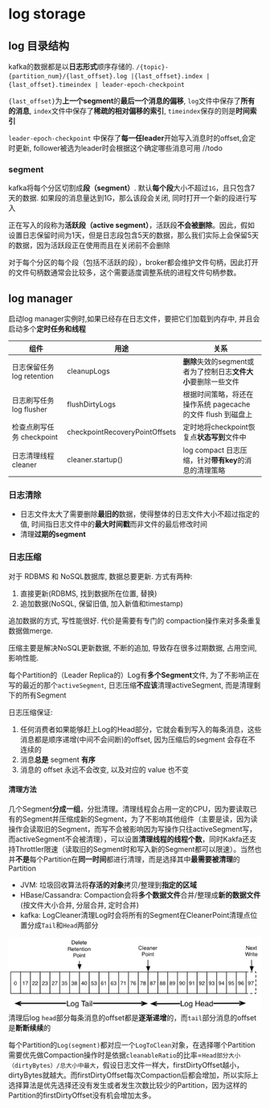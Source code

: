 # log storage

## log 目录结构

kafka的数据都是以**日志形式**顺序存储的. `/{topic}-{partition_num}/{last_offset}.log |{last_offset}.index |{last_offset}.timeindex | leader-epoch-checkpoint`

`{last_offset}`为**上一个segment**的**最后一个消息的偏移**, `log`文件中保存了**所有的消息**, `index`文件中保存了**稀疏的相对偏移的索引**, `timeindex`保存的则是**时间索引**

`leader-epoch-checkpoint` 中保存了**每一任leader**开始写入消息时的offset,会定时更新, follower被选为leader时会根据这个确定哪些消息可用 //todo

### segment

kafka将每个分区切割成**段（segment）**. 默认**每个段**大小不超过`1G`，且只包含7天的数据. 如果段的消息量达到1G，那么该段会关闭, 同时打开一个新的段进行写入

正在写入的段称为**活跃段（active segment）**，活跃段**不会被删除**。因此，假如设置日志保留时间为1天，但是日志段包含5天的数据，那么我们实际上会保留5天的数据，因为活跃段正在使用而且在关闭前不会删除

对于每个分区的每个段（包括不活跃的段），broker都会维护文件句柄，因此打开的文件句柄数通常会比较多，这个需要适度调整系统的进程文件句柄参数。

## log manager

启动log manager实例时,如果已经存在日志文件，要把它们加载到内存中, 并且会启动多个**定时任务和线程**

| 组件 | 用途 | 关系 |
| ----- | --------- | ----------- |
| 日志保留任务 log retention | cleanupLogs | **删除**失效的segment或者为了控制日志**文件大小**要删除一些文件 |
| 日志刷写任务 log flusher | flushDirtyLogs | 根据时间策略，将还在操作系统 pagecache 的文件 flush 到磁盘上 |
| 检查点刷写任务 checkpoint | checkpointRecoveryPointOffsets | 定时地将checkpoint恢复点**状态写到**文件中 |
| 日志清理线程 cleaner | cleaner.startup() | log compact 日志压缩，针对**带有key**的消息的清理策略 |

### 日志清除

- 日志文件太大了需要删除**最旧的**数据，使得整体的日志文件大小不超过指定的值, 时间指日志文件中的**最大时间戳**而非文件的最后修改时间
- 清理**过期的segment**

### 日志压缩

对于 RDBMS 和 NoSQL数据库, 数据总要更新. 方式有两种:

1. 直接更新(RDBMS, 找到数据所在位置, 替换)
2. 追加数据(NoSQL, 保留旧值, 加入新值和timestamp)

追加数据的方式, 写性能很好. 代价是需要有专门的 compaction操作来对多条重复数据做merge.

压缩主要是解决NoSQL更新数据, 不断的追加, 导致存在很多过期数据, 占用空间, 影响性能.

每个Partition的（Leader Replica的）Log有**多个Segment**文件, 为了不影响正在写的最近的那个`activeSegment`, 日志压缩**不应该**清理activeSegment, 而是清理剩下的所有Segment

日志压缩保证:

1. 任何消费者如果能够赶上Log的Head部分，它就会看到写入的每条消息，这些消息都是顺序递增(中间不会间断)的offset, 因为压缩后的segment 会存在不连续的
2. 消息**总是** segment **有序**
3. 消息的 offset 永远不会改变, 以及对应的 value 也不变

#### 清理方法

几个Segment**分成一组**，分批清理。清理线程会占用一定的CPU，因为要读取已有的Segment并压缩成新的Segment，为了不影响其他组件（主要是读，因为读操作会读取旧的Segment，而写不会被影响因为写操作只往activeSegment写，而activeSegment不会被清理），可以设置**清理线程的线程个数**，同时Kakfa还支持Throttler限速（读取旧的Segment时和写入新的Segment都可以限速）。当然也并**不是**每个Partition在**同一时间**都进行清理，而是选择其中**最需要被清理**的Partition

- JVM: 垃圾回收算法将**存活的对象**拷贝/整理到**指定的区域**
- HBase/Cassandra: Compaction会将**多个数据文件**合并/整理成**新的数据文件**(按文件大小合并, 分层合并, 定时合并)
- kafka: LogCleaner清理Log时会将所有的Segment在CleanerPoint清理点位置分成`Tail`和`Head`两部分

![log compaction](./img/log_compaction.png)
清理后log `head`部分每条消息的offset都是**逐渐递增**的，而`tail`部分消息的offset是**断断续续**的

每个Partition的`Log(segment)`都对应一个`LogToClean`对象，在选择哪个Partition需要优先做Compaction操作时是依据`cleanableRatio`的比率=`Head部分大小（dirtyBytes）/总大小中最大`，假设日志文件一样大，firstDirtyOffset越小，dirtyBytes就越大。而firstDirtyOffset每次Compaction后都会增加，所以实际上选择算法是优先选择还没有发生或者发生次数比较少的Partition，因为这样的Partition的firstDirtyOffset没有机会增加太多。